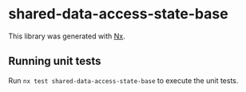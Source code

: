 # shared-data-access-state-base

This library was generated with [Nx](https://nx.dev).

## Running unit tests

Run `nx test shared-data-access-state-base` to execute the unit tests.
